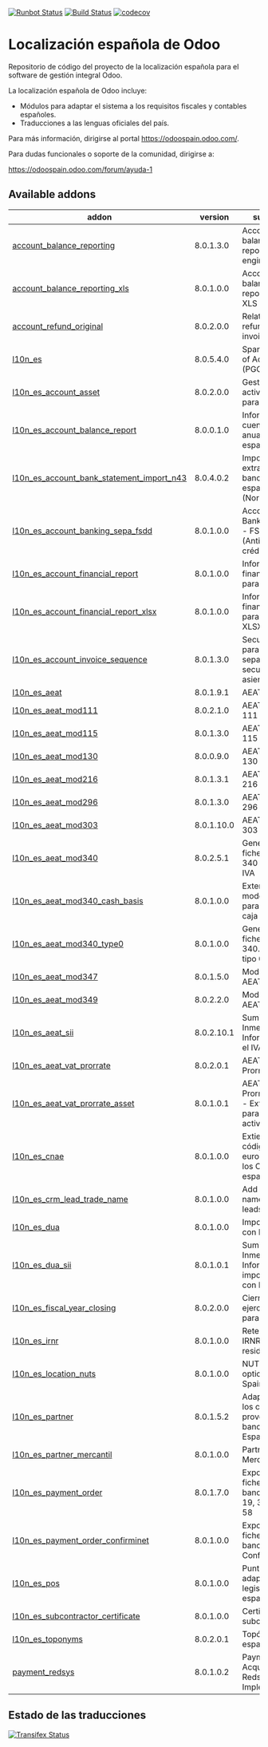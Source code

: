 [![Runbot Status](https://runbot.odoo-community.org/runbot/badge/flat/189/8.0.svg)](https://runbot.odoo-community.org/runbot/repo/github-com-oca-l10n-spain-189)
[![Build Status](https://travis-ci.org/OCA/l10n-spain.svg?branch=8.0)](https://travis-ci.org/OCA/l10n-spain)
[![codecov](https://codecov.io/gh/OCA/l10n-spain/branch/8.0/graph/badge.svg)](https://codecov.io/gh/OCA/l10n-spain)

Localización española de Odoo
=============================

Repositorio de código del proyecto de la localización española para el software
de gestión integral Odoo.

La localización española de Odoo incluye:

* Módulos para adaptar el sistema a los requisitos fiscales y contables
  españoles.
* Traducciones a las lenguas oficiales del país.

Para más información, dirigirse al portal https://odoospain.odoo.com/.

Para dudas funcionales o soporte de la comunidad, dirigirse a:

https://odoospain.odoo.com/forum/ayuda-1

[//]: # (addons)

Available addons
----------------
addon | version | summary
--- | --- | ---
[account_balance_reporting](account_balance_reporting/) | 8.0.1.3.0 | Account balance reporting engine
[account_balance_reporting_xls](account_balance_reporting_xls/) | 8.0.1.0.0 | Account balance reporting to XLS
[account_refund_original](account_refund_original/) | 8.0.2.0.0 | Relationship refund - origin invoice
[l10n_es](l10n_es/) | 8.0.5.4.0 | Spanish Charts of Accounts (PGCE 2008)
[l10n_es_account_asset](l10n_es_account_asset/) | 8.0.2.0.0 | Gestión de activos fijos para España
[l10n_es_account_balance_report](l10n_es_account_balance_report/) | 8.0.0.1.0 | Informes de cuentas anuales españoles
[l10n_es_account_bank_statement_import_n43](l10n_es_account_bank_statement_import_n43/) | 8.0.4.0.2 | Importación de extractos bancarios españoles (Norma 43)
[l10n_es_account_banking_sepa_fsdd](l10n_es_account_banking_sepa_fsdd/) | 8.0.1.0.0 | Account Banking Sepa - FSDD (Anticipos de crédito)
[l10n_es_account_financial_report](l10n_es_account_financial_report/) | 8.0.1.0.0 | Informes financieros para España
[l10n_es_account_financial_report_xlsx](l10n_es_account_financial_report_xlsx/) | 8.0.1.0.0 | Informes financieros para España XLSX
[l10n_es_account_invoice_sequence](l10n_es_account_invoice_sequence/) | 8.0.1.3.0 | Secuencia para facturas separada de la secuencia de asientos
[l10n_es_aeat](l10n_es_aeat/) | 8.0.1.9.1 | AEAT Base
[l10n_es_aeat_mod111](l10n_es_aeat_mod111/) | 8.0.2.1.0 | AEAT modelo 111
[l10n_es_aeat_mod115](l10n_es_aeat_mod115/) | 8.0.1.3.0 | AEAT modelo 115
[l10n_es_aeat_mod130](l10n_es_aeat_mod130/) | 8.0.0.9.0 | AEAT modelo 130
[l10n_es_aeat_mod216](l10n_es_aeat_mod216/) | 8.0.1.3.1 | AEAT modelo 216
[l10n_es_aeat_mod296](l10n_es_aeat_mod296/) | 8.0.1.3.0 | AEAT modelo 296
[l10n_es_aeat_mod303](l10n_es_aeat_mod303/) | 8.0.1.10.0 | AEAT modelo 303
[l10n_es_aeat_mod340](l10n_es_aeat_mod340/) | 8.0.2.5.1 | Generación de fichero modelo 340 y libro de IVA
[l10n_es_aeat_mod340_cash_basis](l10n_es_aeat_mod340_cash_basis/) | 8.0.1.0.0 | Extensión del modelo 340 para criterio de caja
[l10n_es_aeat_mod340_type0](l10n_es_aeat_mod340_type0/) | 8.0.1.0.0 | Generación de fichero modelo 340. Registro tipo 0
[l10n_es_aeat_mod347](l10n_es_aeat_mod347/) | 8.0.1.5.0 | Modelo 347 AEAT
[l10n_es_aeat_mod349](l10n_es_aeat_mod349/) | 8.0.2.2.0 | Modelo 349 AEAT
[l10n_es_aeat_sii](l10n_es_aeat_sii/) | 8.0.2.10.1 | Suministro Inmediato de Información en el IVA
[l10n_es_aeat_vat_prorrate](l10n_es_aeat_vat_prorrate/) | 8.0.2.0.1 | AEAT - Prorrata de IVA
[l10n_es_aeat_vat_prorrate_asset](l10n_es_aeat_vat_prorrate_asset/) | 8.0.1.0.1 | AEAT - Prorrata de IVA - Extensión para los activos
[l10n_es_cnae](l10n_es_cnae/) | 8.0.1.0.0 | Extiende los códigos NACE europeos con los CNAE españoles
[l10n_es_crm_lead_trade_name](l10n_es_crm_lead_trade_name/) | 8.0.1.0.0 | Add trade name field to leads
[l10n_es_dua](l10n_es_dua/) | 8.0.1.0.0 | Importaciones con DUA
[l10n_es_dua_sii](l10n_es_dua_sii/) | 8.0.1.0.1 | Suministro Inmediato de Información de importaciones con DUA
[l10n_es_fiscal_year_closing](l10n_es_fiscal_year_closing/) | 8.0.2.0.0 | Cierre de ejercicio fiscal para España
[l10n_es_irnr](l10n_es_irnr/) | 8.0.1.0.0 | Retenciones IRNR (No residentes)
[l10n_es_location_nuts](l10n_es_location_nuts/) | 8.0.1.0.0 | NUTS specific options for Spain
[l10n_es_partner](l10n_es_partner/) | 8.0.1.5.2 | Adaptación de los clientes, proveedores y bancos para España
[l10n_es_partner_mercantil](l10n_es_partner_mercantil/) | 8.0.1.0.0 | Partner Mercantil
[l10n_es_payment_order](l10n_es_payment_order/) | 8.0.1.7.0 | Exportación de ficheros bancarios CSB 19, 32, 34 y 58
[l10n_es_payment_order_confirminet](l10n_es_payment_order_confirminet/) | 8.0.1.0.0 | Exportación de fichero bancario Confirminet
[l10n_es_pos](l10n_es_pos/) | 8.0.1.0.0 | Punto de venta adaptado a la legislación española
[l10n_es_subcontractor_certificate](l10n_es_subcontractor_certificate/) | 8.0.1.0.0 | Certificado de subcontratista
[l10n_es_toponyms](l10n_es_toponyms/) | 8.0.2.0.1 | Topónimos españoles
[payment_redsys](payment_redsys/) | 8.0.1.0.2 | Payment Acquirer: Redsys Implementation

[//]: # (end addons)

Estado de las traducciones
--------------------------
[![Transifex Status](https://www.transifex.com/projects/p/OCA-l10n-spain-8-0/chart/image_png)](https://www.transifex.com/projects/p/OCA-l10n-spain-8-0)
